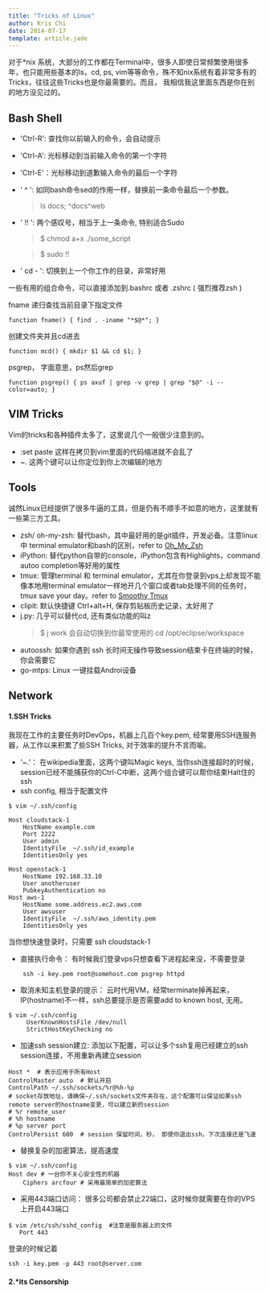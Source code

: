 ```yaml
---
title: "Tricks of Linux"
author: Kris Chi
date: 2014-07-17
template: article.jade
---
```


对于*nix 系统，大部分的工作都在Terminal中，很多人即使日常频繁使用很多年，也只能用些基本的ls，cd, ps, vim等等命令，殊不知nix系统有着非常多有的Tricks，往往这些Tricks也是你最需要的。而且， 我相信我这里面东西是你在别的地方没见过的。


Bash Shell
----
* 'Ctrl-R': 查找你以前输入的命令，会自动提示

* 'Ctrl-A': 光标移动到当前输入命令的第一个字符

* 'Ctrl-E'：光标移动到道歉输入命令的最后一个字符

* ' ^ ': 如同bash命令sed的作用一样，替换前一条命令最后一个参数。

    > ls docs; ^docs^web

* ' !! ': 两个感叹号，相当于上一条命令, 特别适合Sudo

    > $ chmod a+x ./some_script

    > $ sudo !!

* ' cd - ': 切换到上一个你工作的目录，非常好用


一些有用的组合命令，可以直接添加到.bashrc 或者 .zshrc ( 强烈推荐zsh )

fname 递归查找当前目录下指定文件
```
function fname() { find . -iname "*$@*"; }
```

创建文件夹并且cd进去
```
function mcd() { mkdir $1 && cd $1; }
```

psgrep， 字面意思，ps然后grep
```
function psgrep() { ps axuf | grep -v grep | grep "$@" -i --color=auto; }
```


VIM Tricks
-----
Vim的tricks和各种插件太多了，这里说几个一般很少注意到的。

* :set paste 这样在拷贝到vim里面的代码缩进就不会乱了
* ~. 这两个键可以让你定位到你上次编辑的地方


Tools
-----
诚然Linux已经提供了很多牛逼的工具，但是仍有不顺手不如意的地方，这里就有一些第三方工具。
* zsh/ oh-my-zsh:  替代bash，其中最好用的是git插件，开发必备。注意linux中 terminal emulator和bash的区别，refer to [Oh_My_Zsh]
* iPython: 替代python自带的console，iPython包含有Highlights，command autoo completion等好用的属性
* tmux: 管理terminal 和 terminal emulator，尤其在你登录到vps上却发现不能像本地用terminal emulator一样地开几个窗口或者tab处理不同的任务时，tmux save your day。refer to [Smoothy Tmux]
* clipit: 默认快捷键 Ctrl+alt+H, 保存剪贴板历史记录，太好用了
* j.py: 几乎可以替代cd, 还有类似功能的叫z
    > $ j work 会自动切换到你最常使用的 cd /opt/eclipse/workspace
* autoossh: 如果你遇到 ssh 长时间无操作导致session结束卡在终端的时候，你会需要它
* go-mtps: Linux 一键挂载Androi设备

Network
-----

#### 1.SSH Tricks
我现在工作的主要任务时DevOps，机器上几百个key.pem, 经常要用SSH连服务器，从工作以来积累了些SSH Tricks, 对于效率的提升不言而喻。

* '~.'： 在wikipedia里面，这两个键叫Magic keys, 当你ssh连接超时的时候，session已经不能捕获你的Ctrl-C中断，这两个组合键可以帮你结束Halt住的ssh
* ssh config, 相当于配置文件

```
$ vim ~/.ssh/config
    
Host cloudstack-1
    HostName example.com
    Port 2222
    User admin
    IdentityFile  ~/.ssh/id_example
    IdentitiesOnly yes
    
Host openstack-1
    HostName 192.168.33.10
    User anotheruser
    PubkeyAuthentication no
Host aws-1
    HostName some.address.ec2.aws.com
    User awsuser
    IdentityFile  ~/.ssh/aws_identity.pem
    IdentitiesOnly yes    
```

当你想快速登录时，只需要 ssh cloudstack-1

* 直接执行命令： 有时候我们登录vps只想查看下进程起来没，不需要登录

```
    ssh -i key.pem root@somehost.com psgrep httpd
```

* 取消未知主机登录的提示： 云时代用VM，经常terminate掉再起来，IP(hostname)不一样，ssh总要提示是否需要add to known host, 无用。

```
$ vim ~/.ssh/config 
     UserKnownHostsFile /dev/null
     StrictHostKeyChecking no
```

* 加速ssh session建立: 添加以下配置，可以让多个ssh复用已经建立的ssh session连接，不用重新再建立session

```
Host *  # 表示应用于所有Host
ControlMaster auto  # 默认开启
ControlPath ~/.ssh/sockets/%r@%h-%p 
# socket存放地址，请确保~/.ssh/sockets文件夹存在，这个配置可以保证如果ssh remote server的hostname变更，可以建立新的session
# %r remote_user
# %h hostname
# %p server port
ControlPersist 600  # session 保留时间，秒， 即使你退出ssh，下次连接还是飞速
```

* 替换复杂的加密算法，提高速度

```
$ vim ~/.ssh/config
Host dev # 一台你不关心安全性的机器
    Ciphers arcfour # 采用最简单的加密算法
```

* 采用443端口访问： 很多公司都会禁止22端口，这时候你就需要在你的VPS上开启443端口

```
$ vim /etc/ssh/sshd_config  #注意是服务器上的文件
   Port 443
```

登录的时候记着

```
ssh -i key.pem -p 443 root@server.com
```

#### 2.*its Censorship

[Oh_My_zsh]: http://chixq.com/oh-my-zsh
[Smoothy Tmux]: http://chixq.com/smoothy-tmux
